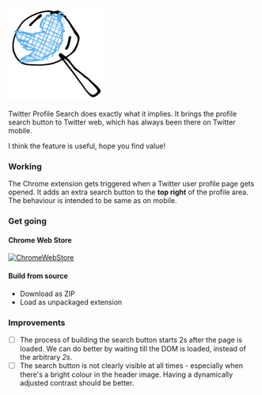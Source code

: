 ![twitter-profile-search-logo](gosearch.png)

Twitter Profile Search does exactly what it implies. It brings the profile search button to Twitter web, which has always been there on Twitter mobile.

I think the feature is useful, hope you find value!

### Working

The Chrome extension gets triggered when a Twitter user profile page gets opened. It adds an extra search button to the **top right** of the profile area. The behaviour is intended to be same as on mobile.

### Get going

#### Chrome Web Store
[![ChromeWebStore](https://i.imgur.com/Yns6w2k.png)](https://chrome.google.com/webstore/detail/twitter-profile-search/gpogcjnlbgnmjofdlkegafcnnplddmnh)

#### Build from source
- Download as ZIP
- Load as unpackaged extension

### Improvements

- [ ] The process of building the search button starts 2s after the page is loaded. We can do better by waiting till the DOM is loaded, instead of the arbitrary *2s*.
- [ ] The search button is not clearly visible at all times - especially when there's a bright colour in the header image. Having a dynamically adjusted contrast should be better.

